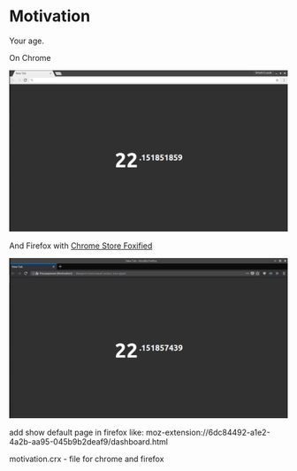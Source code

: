 Motivation
========

Your age.

On Chrome

![](chrome_motivation_lysak.png)

And Firefox with [Chrome Store Foxified](https://addons.mozilla.org/uk/firefox/addon/chrome-store-foxified "Chrome Store Foxified ")

![](firefox_motivation_lysak.png)


add show default page in firefox like: moz-extension://6dc84492-a1e2-4a2b-aa95-045b9b2deaf9/dashboard.html

motivation.crx - file for chrome and firefox
